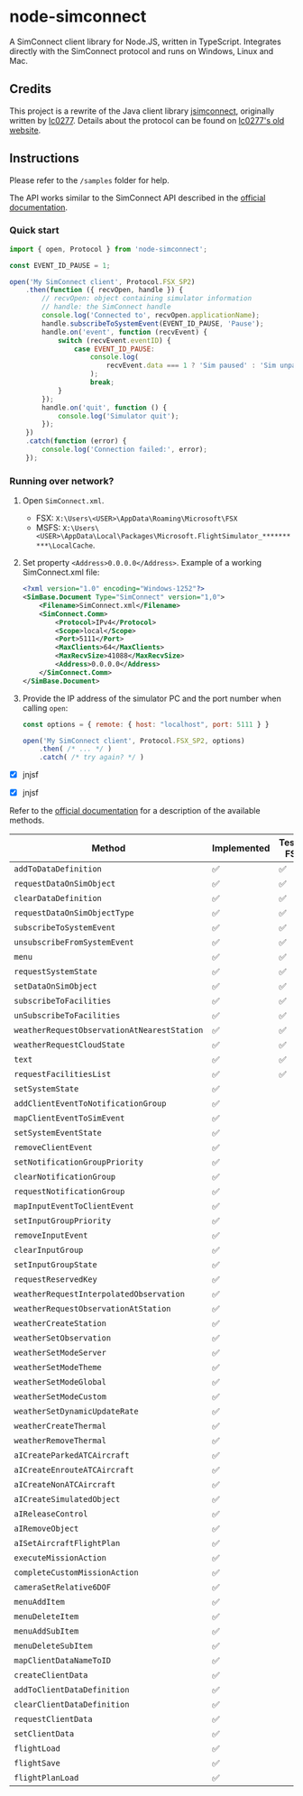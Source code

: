 # node-simconnect

A SimConnect client library for Node.JS, written in TypeScript. Integrates directly with the SimConnect protocol and runs on Windows, Linux and Mac.

## Credits

This project is a rewrite of the Java client library
[jsimconnect](https://github.com/mharj/jsimconnect), originally written by
[lc0277](https://www.fsdeveloper.com/forum/members/lc0277.1581).
Details about the protocol can be found on [lc0277's old website](http://web.archive.org/web/20090620063532/http://lc0277.nerim.net/jsimconnect/doc/flightsim/simconnect/package-summary.html#package_description).

## Instructions

Please refer to the `/samples` folder for help. 

The API works similar to the SimConnect API described in the [official documentation](https://docs.flightsimulator.com/html/Programming_Tools/SimConnect/SimConnect_API_Reference.htm).

### Quick start

```js
import { open, Protocol } from 'node-simconnect';

const EVENT_ID_PAUSE = 1;

open('My SimConnect client', Protocol.FSX_SP2)
    .then(function ({ recvOpen, handle }) {
        // recvOpen: object containing simulator information
        // handle: the SimConnect handle 
        console.log('Connected to', recvOpen.applicationName);
        handle.subscribeToSystemEvent(EVENT_ID_PAUSE, 'Pause');
        handle.on('event', function (recvEvent) {
            switch (recvEvent.eventID) {
                case EVENT_ID_PAUSE:
                    console.log(
                        recvEvent.data === 1 ? 'Sim paused' : 'Sim unpaused'
                    );
                    break;
            }
        });
        handle.on('quit', function () {
            console.log('Simulator quit');
        });
    })
    .catch(function (error) {
        console.log('Connection failed:', error);
    });
```

### Running over network?

1. Open `SimConnect.xml`.

    - FSX: `X:\Users\<USER>\AppData\Roaming\Microsoft\FSX`
    - MSFS: `X:\Users\<USER>\AppData\Local\Packages\Microsoft.FlightSimulator_**********\LocalCache`.

1. Set property `<Address>0.0.0.0</Address>`. Example of a working SimConnect.xml file:
    ```xml
    <?xml version="1.0" encoding="Windows-1252"?>
    <SimBase.Document Type="SimConnect" version="1,0">
        <Filename>SimConnect.xml</Filename>
        <SimConnect.Comm>
            <Protocol>IPv4</Protocol>
            <Scope>local</Scope>
            <Port>5111</Port>
            <MaxClients>64</MaxClients>
            <MaxRecvSize>41088</MaxRecvSize>
            <Address>0.0.0.0</Address>
        </SimConnect.Comm>
    </SimBase.Document>
    ```

1. Provide the IP address of the simulator PC and the port number when calling `open`:
   ```js 
   const options = { remote: { host: "localhost", port: 5111 } }

   open('My SimConnect client', Protocol.FSX_SP2, options) 
       .then( /* ... */ )
       .catch( /* try again? */ )
   ```

- [x] jnjsf
- [x] jnjsf


Refer to the
[official documentation](https://docs.flightsimulator.com/html/Programming_Tools/SimConnect/SimConnect_API_Reference.htm)
for a description of the available methods.

| Method                                      | Implemented | Tested FSX | Tested P3D | Tested MSFS |
|---------------------------------------------|-------------|------------|------------|-------------|
| `addToDataDefinition`                       | ✅           | ✅          |            |             |
| `requestDataOnSimObject`                    | ✅           | ✅          |            |             |
| `clearDataDefinition`                       | ✅           | ✅          |            |             |
| `requestDataOnSimObjectType`                | ✅           | ✅          |            |             |
| `subscribeToSystemEvent`                    | ✅           | ✅          |            |             |
| `unsubscribeFromSystemEvent`                | ✅           | ✅          |            |             |
| `menu`                                      | ✅           | ✅          |            |             |
| `requestSystemState`                        | ✅           | ✅          |            |             |
| `setDataOnSimObject`                        | ✅           | ✅          |            |             |
| `subscribeToFacilities`                     | ✅           | ✅          |            |             |
| `unSubscribeToFacilities`                   | ✅           | ✅          |            |             |
| `weatherRequestObservationAtNearestStation` | ✅           | ✅          |            |             |
| `weatherRequestCloudState`                  | ✅           | ✅          |            |             |
| `text`                                      | ✅           | ✅          |            |             |
| `requestFacilitiesList`                     | ✅           | ✅          |            |             |
| `setSystemState`                            | ✅           |            |            |             |
| `addClientEventToNotificationGroup`         | ✅           |            |            |             |
| `mapClientEventToSimEvent`                  | ✅           |            |            |             |
| `setSystemEventState`                       | ✅           |            |            |             |
| `removeClientEvent`                         | ✅           |            |            |             |
| `setNotificationGroupPriority`              | ✅           |            |            |             |
| `clearNotificationGroup`                    | ✅           |            |            |             |
| `requestNotificationGroup`                  | ✅           |            |            |             |
| `mapInputEventToClientEvent`                | ✅           |            |            |             |
| `setInputGroupPriority`                     | ✅           |            |            |             |
| `removeInputEvent`                          | ✅           |            |            |             |
| `clearInputGroup`                           | ✅           |            |            |             |
| `setInputGroupState`                        | ✅           |            |            |             |
| `requestReservedKey`                        | ✅           |            |            |             |
| `weatherRequestInterpolatedObservation`     | ✅           |            |            |             |
| `weatherRequestObservationAtStation`        | ✅           |            |            |             |
| `weatherCreateStation`                      | ✅           |            |            |             |
| `weatherSetObservation`                     | ✅           |            |            |             |
| `weatherSetModeServer`                      | ✅           |            |            |             |
| `weatherSetModeTheme`                       | ✅           |            |            |             |
| `weatherSetModeGlobal`                      | ✅           |            |            |             |
| `weatherSetModeCustom`                      | ✅           |            |            |             |
| `weatherSetDynamicUpdateRate`               | ✅           |            |            |             |
| `weatherCreateThermal`                      | ✅           |            |            |             |
| `weatherRemoveThermal`                      | ✅           |            |            |             |
| `aICreateParkedATCAircraft`                 | ✅           |            |            |             |
| `aICreateEnrouteATCAircraft`                | ✅           |            |            |             |
| `aICreateNonATCAircraft`                    | ✅           |            |            |             |
| `aICreateSimulatedObject`                   | ✅           |            |            |             |
| `aIReleaseControl`                          | ✅           |            |            |             |
| `aIRemoveObject`                            | ✅           |            |            |             |
| `aISetAircraftFlightPlan`                   | ✅           |            |            |             |
| `executeMissionAction`                      | ✅           |            |            |             |
| `completeCustomMissionAction`               | ✅           |            |            |             |
| `cameraSetRelative6DOF`                     | ✅           |            |            |             |
| `menuAddItem`                               | ✅           |            |            |             |
| `menuDeleteItem`                            | ✅           |            |            |             |
| `menuAddSubItem`                            | ✅           |            |            |             |
| `menuDeleteSubItem`                         | ✅           |            |            |             |
| `mapClientDataNameToID`                     | ✅           |            |            |             |
| `createClientData`                          | ✅           |            |            |             |
| `addToClientDataDefinition`                 | ✅           |            |            |             |
| `clearClientDataDefinition`                 | ✅           |            |            |             |
| `requestClientData`                         | ✅           |            |            |             |
| `setClientData`                             | ✅           |            |            |             |
| `flightLoad`                                | ✅           |            |            |             |
| `flightSave`                                | ✅           |            |            |             |
| `flightPlanLoad`                            | ✅           |            |            |             |